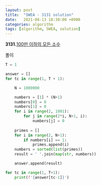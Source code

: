 ```yaml
---
layout: post
title:  "SWEA - 3131 solution"
date:   2021-08-13 18:30:00 +0900
categories: algorithm
tags: [algorithm, SWEA, solution]
---
```

**3131.**[100만 이하의 모든 소수](https://swexpertacademy.com/main/code/problem/problemDetail.do?contestProbId=AV_6mRsasV8DFAWS&categoryId=AV_6mRsasV8DFAWS&categoryType=CODE&problemTitle=3131&orderBy=FIRST_REG_DATETIME&selectCodeLang=ALL&select-1=&pageSize=10&pageIndex=1)

풀이

```python
T = 1

answer = []
for tc in range(1, T + 1):

    N = 1000000

    numbers = [1] * (N+1)
    numbers[0] = 0
    numbers[1] = 0
    for i in range(2, 1001):
        for j in range(2*i, N+1, i):
            numbers[j] = 0
    
    primes = []
    for i in range(2, N+1):
        if numbers[i] == 1:
            primes.append(i)
    numbers = sorted(list(primes))
    result = ' '.join(map(str, numbers))

    answer.append(result)

for tc in range(1, T+1):
    print(f'{answer[tc-1]}')
```

